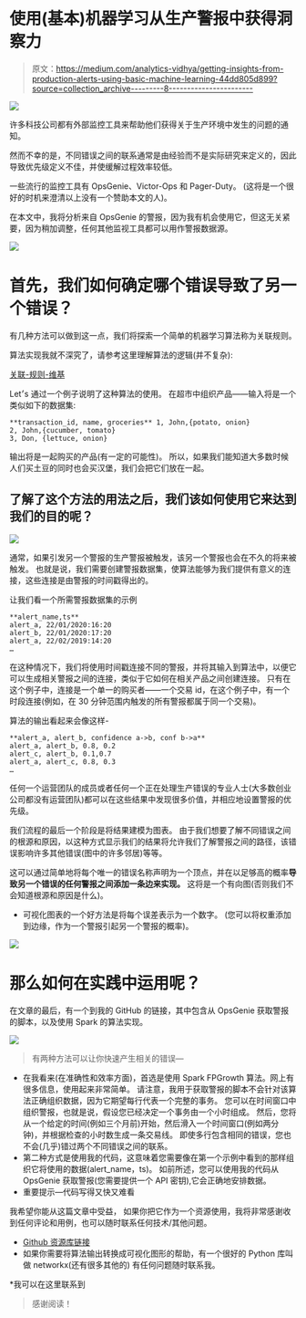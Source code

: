 # 使用(基本)机器学习从生产警报中获得洞察力

> 原文：<https://medium.com/analytics-vidhya/getting-insights-from-production-alerts-using-basic-machine-learning-44dd805d899?source=collection_archive---------8----------------------->

![](img/2350f54de1fc4a12794895bf0700aa0f.png)

许多科技公司都有外部监控工具来帮助他们获得关于生产环境中发生的问题的通知。

然而不幸的是，不同错误之间的联系通常是由经验而不是实际研究来定义的，因此导致优先级定义不佳，并使缓解过程效率较低。

一些流行的监控工具有 OpsGenie、Victor-Ops 和 Pager-Duty。
(这将是一个很好的时机来澄清以上没有一个赞助本文的人)。

在本文中，我将分析来自 OpsGenie 的警报，因为我有机会使用它，但这无关紧要，因为稍加调整，任何其他监视工具都可以用作警报数据源。

![](img/c4180b465b4d724d0209f8bcaa3749df.png)

# 首先，我们如何确定哪个错误导致了另一个错误？

有几种方法可以做到这一点，我们将探索一个简单的机器学习算法称为关联规则。

算法实现我就不深究了，请参考这里理解算法的逻辑(并不复杂):

[关联-规则-维基](https://en.wikipedia.org/wiki/Association_rule_learning)

Let׳s 通过一个例子说明了这种算法的使用。
在超市中组织产品——输入将是一个类似如下的数据集:

```
**transaction_id, name, groceries** 1, John,{potato, onion}
2, John,{cucumber, tomato}
3, Don, {lettuce, onion}
```

输出将是一起购买的产品(有一定的可能性)。
所以，如果我们能知道大多数时候人们买土豆的同时也会买汉堡，我们会把它们放在一起。

## 了解了这个方法的用法之后，我们该如何使用它来达到我们的目的呢？

![](img/1973549436d5ce9c849e4ec2d13e7de2.png)

通常，如果引发另一个警报的生产警报被触发，该另一个警报也会在不久的将来被触发。
也就是说，我们需要创建警报数据集，使算法能够为我们提供有意义的连接，这些连接是由警报的时间戳得出的。

让我们看一个所需警报数据集的示例

```
**alert_name,ts**
alert_a, 22/01/2020:16:20
alert_b, 22/01/2020:17:20
alert_a, 22/02/2019:14:20
…
```

在这种情况下，我们将使用时间戳连接不同的警报，并将其输入到算法中，以便它可以生成相关警报之间的连接，类似于它如何在相关产品之间创建连接。
只有在这个例子中，连接是一个单一的购买者——一个交易 id，在这个例子中，有一个时段连接(例如，在 30 分钟范围内触发的所有警报都属于同一个交易)。

算法的输出看起来会像这样-

```
**alert_a, alert_b, confidence a->b, conf b->a**
alert_a, alert_b, 0.8, 0.2
alert_c, alert_b, 0.1,0.7
alert_a, alert_c, 0.8, 0.3
…
```

任何一个运营团队的成员或者任何一个正在处理生产错误的专业人士(大多数创业公司都没有运营团队)都可以在这些结果中发现很多价值，并相应地设置警报的优先级。

我们流程的最后一个阶段是将结果建模为图表。
由于我们想要了解不同错误之间的根源和原因，以这种方式显示我们的结果将允许我们了解警报之间的路径，该错误影响许多其他错误(图中的许多邻居)等等。

这可以通过简单地将每个唯一的错误名称声明为一个顶点，并在以足够高的概率**导致另一个错误的任何警报之间添加一条边来实现。** 这将是一个有向图(否则我们不会知道根源和原因是什么)。

*   可视化图表的一个好方法是将每个误差表示为一个数字。
    (您可以将权重添加到边缘，作为一个警报引起另一个警报的概率)。

![](img/c315828f44e6ed0ece065c1f1f6fb2ff.png)

# 那么如何在实践中运用呢？

在文章的最后，有一个到我的 GitHub 的链接，其中包含从 OpsGenie 获取警报的脚本，以及使用 Spark 的算法实现。

![](img/3b8dbe61300f6da393ae93f280753a3c.png)

> 有两种方法可以让你快速产生相关的错误—

*   在我看来(在准确性和效率方面)，首选是使用 Spark FPGrowth 算法。网上有很多信息，使用起来非常简单。
    请注意，我用于获取警报的脚本不会针对该算法正确组织数据，因为它期望每行代表一个完整的事务。
    您可以在时间窗口中组织警报，也就是说，假设您已经决定一个事务由一个小时组成。
    然后，您将从一个给定的时间(例如三个月前)开始，然后滑入一个时间窗口(例如两分钟)，并根据检查的小时数生成一条交易线。
    即使多行包含相同的错误，您也不会(几乎)错过两个不同错误之间的联系。
*   第二种方式是使用我的代码，这意味着您需要像在第一个示例中看到的那样组织它将使用的数据(alert_name，ts)。
    如前所述，您可以使用我的代码从 OpsGenie 获取警报(您需要提供一个 API 密钥),它会正确地安排数据。
*   重要提示—代码写得又快又难看

我希望你能从这篇文章中受益，
如果你把它作为一个资源使用，我将非常感谢收到任何评论和用例，也可以随时联系任何技术/其他问题。

*   [Github 资源库链接](https://github.com/royashcenazi/spark_and_stuff)
*   如果你需要将算法输出转换成可视化图形的帮助，有一个很好的 Python 库叫做 networkx(还有很多其他的)
    有任何问题随时联系我。

*我可以在这里联系到

> 感谢阅读！